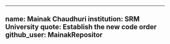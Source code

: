   
---
name: Mainak Chaudhuri
institution: SRM University
quote: Establish the new code order
github_user: MainakRepositor
---
